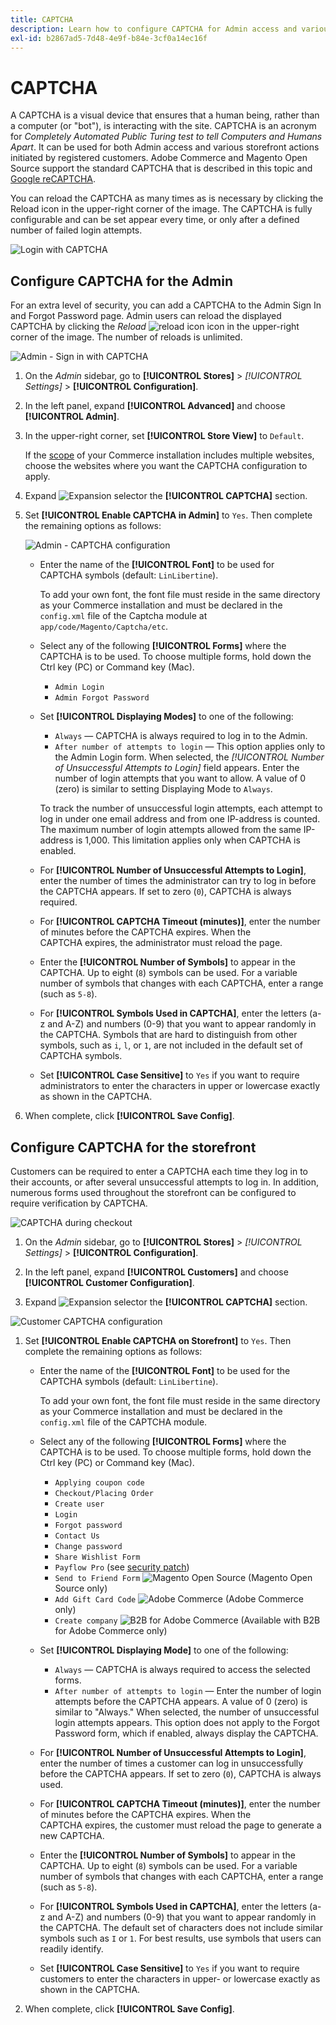 ```yaml
---
title: CAPTCHA
description: Learn how to configure CAPTCHA for Admin access and various storefront actions initiated by registered customers.
exl-id: b2867ad5-7d48-4e9f-b84e-3cf0a14ec16f
---
```

# CAPTCHA

A CAPTCHA is a visual device that ensures that a human being, rather than a computer (or "bot"), is interacting with the site. CAPTCHA is an acronym for _Completely Automated Public Turing test to tell Computers and Humans Apart_. It can be used for both Admin access and various storefront actions initiated by registered customers. Adobe Commerce and Magento Open Source support the standard CAPTCHA that is described in this topic and [Google reCAPTCHA](security-google-recaptcha.md).

You can reload the CAPTCHA as many times as is necessary by clicking the Reload icon in the upper-right corner of the image. The CAPTCHA is fully configurable and can be set appear every time, or only after a defined number of failed login attempts.

![Login with CAPTCHA](./assets/customer-account-login-captcha.png)<!-- zoom -->

## Configure CAPTCHA for the Admin

For an extra level of security, you can add a CAPTCHA to the Admin Sign In and Forgot Password page. Admin users can reload the displayed CAPTCHA by clicking the _Reload_ ![reload icon](./assets/CAPTCHA-icon-reload.png) icon in the upper-right corner of the image. The number of reloads is unlimited.

![Admin - Sign in with CAPTCHA](./assets/security-captcha-admin.png)<!-- zoom -->

1. On the _Admin_ sidebar, go to **[!UICONTROL Stores]** > _[!UICONTROL Settings]_ > **[!UICONTROL Configuration]**.

1. In the left panel, expand **[!UICONTROL Advanced]** and choose **[!UICONTROL Admin]**.

1. In the upper-right corner, set **[!UICONTROL Store View]** to `Default`.

   If the [scope](../getting-started/websites-stores-views.md#scope-settings) of your Commerce installation includes multiple websites, choose the websites where you want the CAPTCHA configuration to apply.

1. Expand ![Expansion selector](../assets/icon-display-expand.png) the **[!UICONTROL CAPTCHA]** section.

1. Set **[!UICONTROL Enable CAPTCHA in Admin]** to `Yes`. Then complete the remaining options as follows:

    ![Admin - CAPTCHA configuration](../configuration-reference/advanced/assets/admin-captcha.png)<!-- zoom -->

   - Enter the name of the **[!UICONTROL Font]** to be used for CAPTCHA symbols (default: `LinLibertine`).

      To add your own font, the font file must reside in the same directory as your Commerce installation and must be declared in the `config.xml` file of the Captcha module at `app/code/Magento/Captcha/etc`.

   - Select any of the following **[!UICONTROL Forms]** where the CAPTCHA is to be used. To choose multiple forms, hold down the Ctrl key (PC) or Command key (Mac).

      - `Admin Login`
      - `Admin Forgot Password`

   - Set **[!UICONTROL Displaying Modes]** to one of the following:

      - `Always` — CAPTCHA is always required to log in to the Admin.
      - `After number of attempts to login` — This option applies only to the Admin Login form. When selected, the _[!UICONTROL Number of Unsuccessful Attempts to Login]_ field appears. Enter the number of login attempts that you want to allow. A value of 0 (zero) is similar to setting Displaying Mode to `Always`.

      To track the number of unsuccessful login attempts, each attempt to log in under one email address and from one IP-address is counted. The maximum number of login attempts allowed from the same IP-address is 1,000. This limitation applies only when CAPTCHA is enabled.

   - For **[!UICONTROL Number of Unsuccessful Attempts to Login]**, enter the number of times the administrator can try to log in before the CAPTCHA appears. If set to zero (`0`), CAPTCHA is always required.

   - For **[!UICONTROL CAPTCHA Timeout (minutes)]**, enter the number of minutes before the CAPTCHA expires. When the CAPTCHA expires, the administrator must reload the page.

   - Enter the **[!UICONTROL Number of Symbols]** to appear in the CAPTCHA. Up to eight (`8`) symbols can be used. For a variable number of symbols that changes with each CAPTCHA, enter a range (such as `5-8`).

   - For **[!UICONTROL Symbols Used in CAPTCHA]**, enter the letters (a-z and A-Z) and numbers (0-9) that you want to appear randomly in the CAPTCHA. Symbols that are hard to distinguish from other symbols, such as `i`, `l`, or `1`, are not included in the default set of CAPTCHA symbols.

   - Set **[!UICONTROL Case Sensitive]** to `Yes` if you want to require administrators to enter the characters in upper or lowercase exactly as shown in the CAPTCHA.

1. When complete, click **[!UICONTROL Save Config]**.

## Configure CAPTCHA for the storefront

Customers can be required to enter a CAPTCHA each time they log in to their accounts, or after several unsuccessful attempts to log in. In addition, numerous forms used throughout the storefront can be configured to require verification by CAPTCHA.

![CAPTCHA during checkout](./assets/storefront-checkout-payment-captcha.png)<!-- zoom -->

1. On the _Admin_ sidebar, go to **[!UICONTROL Stores]** > _[!UICONTROL Settings]_ > **[!UICONTROL Configuration]**.

1. In the left panel, expand **[!UICONTROL Customers]** and choose **[!UICONTROL Customer Configuration]**.

1. Expand ![Expansion selector](../assets/icon-display-expand.png) the **[!UICONTROL CAPTCHA]** section.

![Customer CAPTCHA configuration](../configuration-reference/customers/assets/customer-configuration-captcha.png)<!-- zoom -->

1. Set **[!UICONTROL Enable CAPTCHA on Storefront]** to `Yes`. Then complete the remaining options as follows:

   - Enter the name of the **[!UICONTROL Font]** to be used for the CAPTCHA symbols (default: `LinLibertine`).

      To add your own font, the font file must reside in the same directory as your Commerce installation and must be declared in the `config.xml` file of the CAPTCHA module.

   - Select any of the following **[!UICONTROL Forms]** where the CAPTCHA is to be used. To choose multiple forms, hold down the Ctrl key (PC) or Command key (Mac).

      - `Applying coupon code`
      - `Checkout/Placing Order`
      - `Create user`
      - `Login`
      - `Forgot password`
      - `Contact Us`
      - `Change password`
      - `Share Wishlist Form`
      - `Payflow Pro` (see [security patch](https://support.magento.com/hc/en-us/articles/360025515991))
      - `Send to Friend Form` ![Magento Open Source](../assets/open-source.svg) (Magento Open Source only)
      - `Add Gift Card Code` ![Adobe Commerce](../assets/adobe-logo.svg) (Adobe Commerce only)
      - `Create company` ![B2B for Adobe Commerce](../assets/b2b.svg) (Available with B2B for Adobe Commerce only)

   - Set **[!UICONTROL Displaying Mode]** to one of the following:

      - `Always` — CAPTCHA is always required to access the selected forms.
      - `After number of attempts to login` — Enter the number of login attempts before the CAPTCHA appears. A value of 0 (zero) is similar to "Always." When selected, the number of unsuccessful login attempts appears. This option does not apply to the Forgot Password form, which if enabled, always display the CAPTCHA.

   - For **[!UICONTROL Number of Unsuccessful Attempts to Login]**, enter the number of times a customer can log in unsuccessfully before the CAPTCHA appears. If set to zero (`0`), CAPTCHA is always used.

   - For **[!UICONTROL CAPTCHA Timeout (minutes)]**, enter the number of minutes before the CAPTCHA expires. When the CAPTCHA expires, the customer must reload the page to generate a new CAPTCHA.

   - Enter the **[!UICONTROL Number of Symbols]** to appear in the CAPTCHA. Up to eight (`8`) symbols can be used. For a variable number of symbols that changes with each CAPTCHA, enter a range (such as `5-8`).

   - For **[!UICONTROL Symbols Used in CAPTCHA]**, enter the letters (a-z and A-Z) and numbers (0-9) that you want to appear randomly in the CAPTCHA. The default set of characters does not include similar symbols such as `I` or `1`. For best results, use symbols that users can readily identify.

   - Set **[!UICONTROL Case Sensitive]** to `Yes` if you want to require customers to enter the characters in upper- or lowercase exactly as shown in the CAPTCHA.

1. When complete, click **[!UICONTROL Save Config]**.
